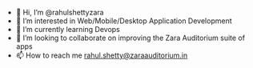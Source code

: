 - 👋 Hi, I’m @rahulshettyzara
- 👀 I’m interested in Web/Mobile/Desktop Application Development
- 🌱 I’m currently learning Devops
- 💞️ I’m looking to collaborate on improving the Zara Auditorium suite of apps
- 📫 How to reach me rahul.shetty@zaraauditorium.in

<!---
rahulshettyzara/rahulshettyzara is a ✨ special ✨ repository because its `README.md` (this file) appears on your GitHub profile.
You can click the Preview link to take a look at your changes.
--->
